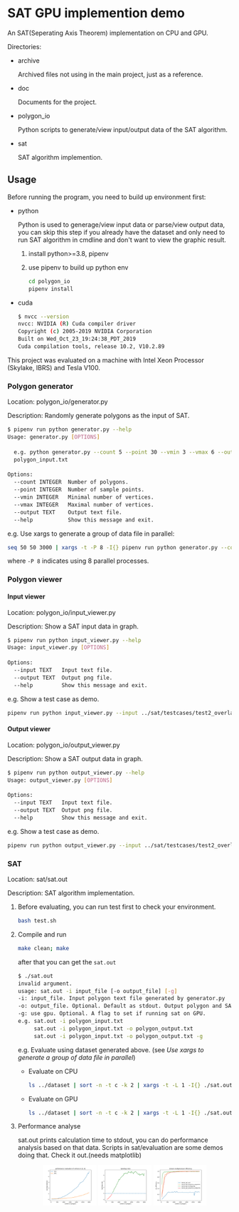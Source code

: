 # SAT GPU implemention demo

An SAT(Seperating Axis Theorem) implementation on CPU and GPU.

Directories:

- archive

    Archived files not using in the main project, just as a reference.

- doc

    Documents for the project.

- polygon_io

    Python scripts to generate/view input/output data of the SAT algorithm.

- sat

    SAT algorithm implemention.

## Usage

Before running the program, you need to build up environment first:

- python

    Python is used to generage/view input data or parse/view output data, you can skip this step if you already have the dataset and only need to run SAT algorithm in cmdline and don't want to view the graphic result.

    1. install python>=3.8, pipenv

    2. use pipenv to build up python env

        ```bash
        cd polygon_io
        pipenv install
        ```

- cuda

    ```bash
    $ nvcc --version
    nvcc: NVIDIA (R) Cuda compiler driver
    Copyright (c) 2005-2019 NVIDIA Corporation
    Built on Wed_Oct_23_19:24:38_PDT_2019
    Cuda compilation tools, release 10.2, V10.2.89
    ```

This project was evaluated on a machine with Intel Xeon Processor (Skylake, IBRS) and Tesla V100.

### Polygon generator

Location: polygon_io/generator.py

Description: Randomly generate polygons as the input of SAT.
   
```bash
$ pipenv run python generator.py --help
Usage: generator.py [OPTIONS]

  e.g. python generator.py --count 5 --point 30 --vmin 3 --vmax 6 --output
  polygon_input.txt

Options:
  --count INTEGER  Number of polygons.
  --point INTEGER  Number of sample points.
  --vmin INTEGER   Minimal number of vertices.
  --vmax INTEGER   Maximal number of vertices.
  --output TEXT    Output text file.
  --help           Show this message and exit.
```

e.g. Use xargs to generate a group of data file in parallel:

```bash
seq 50 50 3000 | xargs -t -P 8 -I{} pipenv run python generator.py --count {} --point 30000 --vmin 3 --vmax 6 --output './dataset/polygon_input_c'{}'_v6.txt'
```

where `-P 8` indicates using 8 parallel processes.

### Polygon viewer

#### Input viewer

Location: polygon_io/input_viewer.py

Description: Show a SAT input data in graph.

```bash
$ pipenv run python input_viewer.py --help
Usage: input_viewer.py [OPTIONS]

Options:
  --input TEXT   Input text file.
  --output TEXT  Output png file.
  --help         Show this message and exit.
```

e.g. Show a test case as demo.

```bash
pipenv run python input_viewer.py --input ../sat/testcases/test2_overlap.txt --output viewer_temp.png
```

#### Output viewer

Location: polygon_io/output_viewer.py

Description: Show a SAT output data in graph.
   
```bash
$ pipenv run python output_viewer.py --help
Usage: output_viewer.py [OPTIONS]

Options:
  --input TEXT   Input text file.
  --output TEXT  Output png file.
  --help         Show this message and exit.
```

e.g. Show a test case as demo.

```bash
pipenv run python output_viewer.py --input ../sat/testcases/test2_overlap_res.txt --output viewer_temp.png
```

### SAT

Location: sat/sat.out

Description: SAT algorithm implementation.

1. Before evaluating, you can run test first to check your environment.

    ```bash
    bash test.sh
    ```

2. Compile and run

    ```bash
    make clean; make
    ```

    after that you can get the `sat.out`

    ```bash
    $ ./sat.out
    invalid argument.
    usage: sat.out -i input_file [-o output_file] [-g]
    -i: input_file. Input polygon text file generated by generator.py
    -o: output_file. Optional. Default as stdout. Output polygon and SAT text file. Show graphic result by viewer.py
    -g: use gpu. Optional. A flag to set if running sat on GPU.
    e.g. sat.out -i polygon_input.txt
         sat.out -i polygon_input.txt -o polygon_output.txt
         sat.out -i polygon_input.txt -o polygon_output.txt -g
    ```

    e.g. Evaluate using dataset generated above. (see *Use xargs to generate a group of data file in parallel*)

    - Evaluate on CPU

        ```bash
        ls ../dataset | sort -n -t c -k 2 | xargs -t -L 1 -I{} ./sat.out -i ../dataset/{} -o polygon_output.txt
        ```

    - Evaluate on GPU

        ```bash
        ls ../dataset | sort -n -t c -k 2 | xargs -t -L 1 -I{} ./sat.out -i ../dataset/{} -o polygon_output_gpu.txt -g
        ```

3. Performance analyse

    sat.out prints calculation time to stdout, you can do performance analysis based on that data. Scripts in sat/evaluation are some demos doing that. Check it out.(needs matplotlib)

    <center>
    <figure>
        <img src="doc/runningtime.png" width=30% />
        <img src="doc/speedupratio.png" width=30% />
        <img src="doc/sm_efficiency.png" width=30% />
    </figure>
    </center>